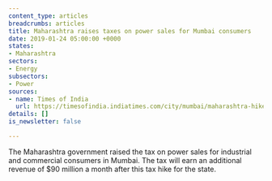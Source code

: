 ```yaml
---
content_type: articles
breadcrumbs: articles
title: Maharashtra raises taxes on power sales for Mumbai consumers
date: 2019-01-24 05:00:00 +0000
states:
- Maharashtra
sectors:
- Energy
subsectors:
- Power
sources:
- name: Times of India
  url: https://timesofindia.indiatimes.com/city/mumbai/maharashtra-hikes-tax-on-electricity-by-10-paise/unit-eyes-rs-90-crore-a-month/articleshowprint/67533530.cms
details: []
is_newsletter: false

---
```

The Maharashtra government raised the tax on power sales for industrial and commercial consumers in Mumbai. The tax will earn an additional revenue of $90 million a month after this tax hike for the state.
